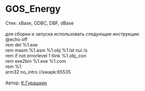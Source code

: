 # GOS_Energy
Стек: xBase, ODBC, DBF, dBase </br></br>
для сборки и запуска использовать следующие инструкции:</br>
@echo off</br>
rem del %1.exe</br>
rem masm %1.asm %1.obj %1.lst nul /s</br>
rem if not errorlevel 1 tlink %1.obj,,con</br>
rem exe2bin %1.exe %1.com</br>
rem %1</br>
arm32 no_intro //swapk:65535</br></br>
 Автор: [К.Гурашкин](<https://github.com/CrockoMan>)
